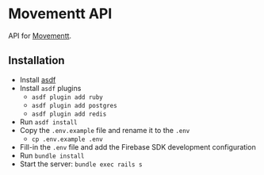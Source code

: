 # Movementt API

API for [Movementt](https://github.com/diegocasmo/movementt).

## Installation

- Install [asdf](https://github.com/asdf-vm/asdf)
- Install `asdf` plugins
  - `asdf plugin add ruby`
  - `asdf plugin add postgres`
  - `asdf plugin add redis`
- Run `asdf install`
- Copy the `.env.example` file and rename it to the `.env`
  - `cp .env.example .env`
- Fill-in the `.env` file and add the Firebase SDK development configuration
- Run `bundle install`
- Start the server: `bundle exec rails s`
